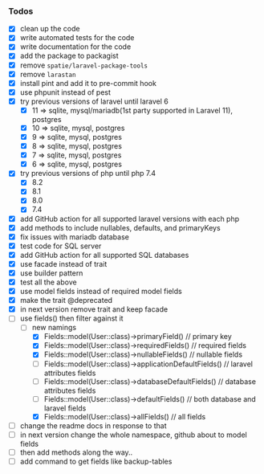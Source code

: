 ### Todos

- [x] clean up the code
- [x] write automated tests for the code
- [x] write documentation for the code
- [x] add the package to packagist
- [x] remove `spatie/laravel-package-tools`
- [x] remove `larastan`
- [x] install pint and add it to pre-commit hook
- [x] use phpunit instead of pest
- [x] try previous versions of laravel until laravel 6
    - [x] 11 => sqlite, mysql/mariadb(1st party supported in Laravel 11), postgres
    - [x] 10 => sqlite, mysql, postgres
    - [x] 9  => sqlite, mysql, postgres
    - [x] 8  => sqlite, mysql, postgres
    - [x] 7  => sqlite, mysql, postgres
    - [x] 6  => sqlite, mysql, postgres
- [x] try previous versions of php until php 7.4
    - [x] 8.2
    - [x] 8.1
    - [x] 8.0
    - [x] 7.4
- [x] add GitHub action for all supported laravel versions with each php
- [x] add methods to include nullables, defaults, and primaryKeys
- [x] fix issues with mariadb database
- [x] test code for SQL server
- [x] add GitHub action for all supported SQL databases
- [x] use facade instead of trait
- [x] use builder pattern
- [x] test all the above
- [x] use model fields instead of required model fields
- [x] make the trait @deprecated
- [x] in next version remove trait and keep facade
- [ ] use fields() then filter against it
  - [ ] new namings
    - [x] Fields::model(User::class)->primaryField() // primary key 
    - [x] Fields::model(User::class)->requiredFields() // required fields 
    - [x] Fields::model(User::class)->nullableFields() // nullable fields
    - [ ] Fields::model(User::class)->applicationDefaultFields() // laravel attributes fields 
    - [ ] Fields::model(User::class)->databaseDefaultFields()  // database attributes fields
    - [ ] Fields::model(User::class)->defaultFields()  // both database and laravel fields
    - [x] Fields::model(User::class)->allFields()  // all fields
- [ ] change the readme docs in response to that
- [ ] in next version change the whole namespace, github about to model fields
- [ ] then add methods along the way.. 
- [ ] add command to get fields like backup-tables
